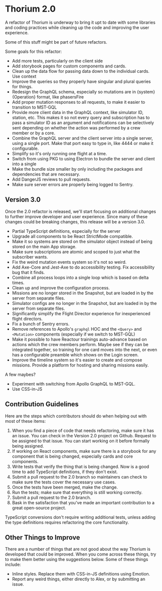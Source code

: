 # Thorium 2.0

A refactor of Thorium is underway to bring it upt to date with some libraries
and coding practices while cleaning up the code and improving the user
experience.

Some of this stuff might be part of future refactors.

Some goals for this refactor:

- Add more tests, particularly on the client side
- Add storybook pages for custom components and cards.
- Clean up the data flow for passing data down to the individual cards. Use
  context
- Improve the queries so they properly have singular and plural queries for
  things.
- Redesign the GraphQL schema, especially so mutations are in
  {system}{Operation} format, like phasersFire
- Add proper mutation responses to all requests, to make it easier to transition
  to MST-GQL
- Provide more client data in the GraphQL context, like simulator ID, station,
  etc. This makes it so not every query and subscription has to pass a simulator
  ID as an argument and notifications can be selectively sent depending on
  whether the action was performed by a crew member or by a core.
- Combine the GraphQL server and the client server into a single server, using a
  single port. Make that port easy to type in, like 4444 or make it
  configurable.
- Simplify so it's only running one flight at a time.
- Switch from using PKG to using Electron to bundle the server and client into a
  single
- Make the bundle size smaller by only including the packages and dependencies
  that are necessary.
- Add DangerJS reviews to pull requests.
- Make sure server errors are properly being logged to Sentry.

## Version 3.0

Once the 2.0 refactor is released, we'll start focusing on additional changes to
further improve developer and user experience. Since many of these changes could
be breaking changes, this release will be a version 3.0.

- Partial TypeScript definitions, especially for the server
- Upgrade all components to be React StrictMode compatible.
- Make it so systems are stored on the simulator object instead of being stored
  on the main App storage.
- Make sure subscriptions are atomic and scoped to just what the subscriber
  wants.
- Fix the weird mutation events system so it's not so weird.
- Add Axe-Core and Jest-Axe to do accessibility testing. Fix accessibility bug
  that it finds.
- Combine all process loops into a single loop which is based on delta times.
- Clean up and improve the configuration process.
- Missions are no longer stored in the Snapshot, but are loaded in by the server
  from separate files.
- Simulator configs are no longer in the Snapshot, but are loaded in by the
  server from separate files.
- Significantly simplify the Flight Director experience for inexperienced flight
  directors.
- Fix a bunch of Sentry errors.
- Remove references to Apollo's `graphql` HOC and the `<Query>` and `<Mutation>`
  components (especially if we switch to MST-GQL)
- Make it possible to have Reactour trainings auto-advance based on actions
  which the crew members perform. Maybe see if they can be integrated together,
  so training for one card moves into the next, or even has a configurable
  preamble which shows on the Login screen.
- Improve the timeline system so it's easier to create and compose missions.
  Provide a platform for hosting and sharing missions easily.

A few maybes?

- Experiment with switching from Apollo GraphQL to MST-GQL.
- Use CSS-in-JS

## Contribution Guidelines

Here are the steps which contributors should do when helping out with most of
these items:

1. When you find a piece of code that needs refactoring, make sure it has an
   issue. You can check in the Version 2.0 project on Github. Request to be
   assigned to that issue. You can start working on it before formally being
   assigned.
2. If working on React components, make sure there is a storybook for any
   component that is being changed, especially cards and core components.
3. Write tests that verify the thing that is being changed. Now is a good time
   to add TypeScript definitions, if they don't exist.
4. Submit a pull request to the 2.0 branch so maintainers can check to make sure
   the tests cover the necessary use cases.
5. Once the tests have been merged, make the change.
6. Run the tests; make sure that everything is still working correctly.
7. Submit a pull request to the 2.0 branch.
8. Bask in the satisfaction that you've made an important contribution to a
   great open-source project.

TypeScript conversions don't require writing additional tests, unless adding the
type definitions requires refactoring the core functionality.

## Other Things to Improve

There are a number of things that are not good about the way Thorium is
developed that could be improved. When you come across these things, try to make
them better using the suggestions below. Some of these things include:

- Inline styles. Replace them with CSS-in-JS definitions using Emotion.
- Report any weird things, either directly to Alex, or by submitting an issue.
